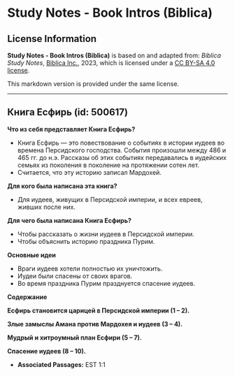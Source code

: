 # Study Notes - Book Intros (Biblica)

## License Information

**Study Notes - Book Intros (Biblica)** is based on and adapted from: _Biblica Study Notes_, [Biblica Inc.](https://www.biblica.com/), 2023, which is licensed under a [CC BY-SA 4.0 license](https://creativecommons.org/licenses/by-sa/4.0/legalcode.en).

This markdown version is provided under the same license.



--------------------------------

## Книга Есфирь (id: 500617)

**Что из себя представляет Книга Есфирь?**

* Книга Есфирь — это повествование о событиях в истории иудеев во времена Персидского господства. События произошли между 486 и 465 гг. до н.э. Рассказы об этих событиях передавались в иудейских семьях из поколения в поколение на протяжении сотен лет.
* Считается, что эту историю записал Мардохей.

**Для кого была написана эта книга?**

* Для иудеев, живущих в Персидской империи, и всех евреев, живших после них.

**Для чего была написана Книга Есфирь?**

* Чтобы рассказать о жизни иудеев в Персидской империи.
* Чтобы объяснить историю праздника Пурим.

**Основные идеи**

* Враги иудеев хотели полностью их уничтожить.
* Иудеи были спасены от своих врагов.
* Во время праздника Пурим празднуется спасение иудеев.

**Содержание**

**Есфирь становится царицей в Персидской империи (1 – 2\).**

**Злые замыслы Амана против Мардохея и иудеев (3 – 4\).**

**Мудрый и хитроумный план Есфири (5 – 7\).**

**Спасение иудеев (8 – 10\).**

* **Associated Passages:** EST 1:1

